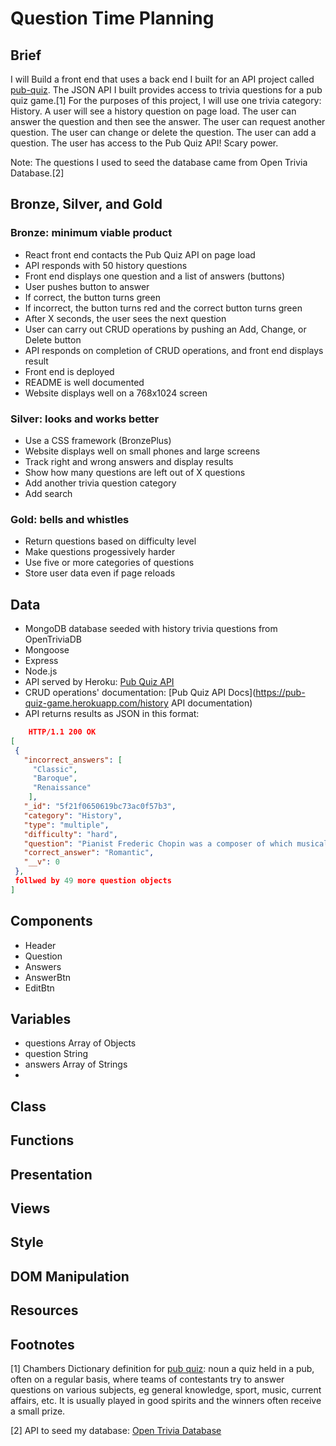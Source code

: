 # Question Time Planning

## Brief

I will Build a front end that uses a back end I built for an API project called [pub-quiz](https://github.com/ThwCorbin/pub-quiz "repo on GitHub"). The JSON API I built provides access to trivia questions for a pub quiz game.[1] For the purposes of this project, I will use one trivia category: History. A user will see a history question on page load. The user can answer the question and then see the answer. The user can request another question. The user can change or delete the question. The user can add a question. The user has access to the Pub Quiz API! Scary power.

Note: The questions I used to seed the database came from Open Trivia Database.[2]

## Bronze, Silver, and Gold

### Bronze: minimum viable product

- React front end contacts the Pub Quiz API on page load
- API responds with 50 history questions
- Front end displays one question and a list of answers (buttons)
- User pushes button to answer
- If correct, the button turns green
- If incorrect, the button turns red and the correct button turns green
- After X seconds, the user sees the next question
- User can carry out CRUD operations by pushing an Add, Change, or Delete button
- API responds on completion of CRUD operations, and front end displays result
- Front end is deployed
- README is well documented
- Website displays well on a 768x1024 screen

### Silver: looks and works better

- Use a CSS framework (BronzePlus)
- Website displays well on small phones and large screens
- Track right and wrong answers and display results
- Show how many questions are left out of X questions
- Add another trivia question category
- Add search

### Gold: bells and whistles

- Return questions based on difficulty level
- Make questions progessively harder
- Use five or more categories of questions
- Store user data even if page reloads

## Data

- MongoDB database seeded with history trivia questions from OpenTriviaDB
- Mongoose
- Express
- Node.js
- API served by Heroku: [Pub Quiz API](https://pub-quiz-game.herokuapp.com/history "JSON API history route")
- CRUD operations' documentation: [Pub Quiz API Docs](https://pub-quiz-game.herokuapp.com/history API documentation)
- API returns results as JSON in this format:

```json
 	HTTP/1.1 200 OK
[
 {
   "incorrect_answers": [
     "Classic",
     "Baroque",
     "Renaissance"
    ],
   "_id": "5f21f0650619bc73ac0f57b3",
   "category": "History",
   "type": "multiple",
   "difficulty": "hard",
   "question": "Pianist Frederic Chopin was a composer of which musical era?",
   "correct_answer": "Romantic",
   "__v": 0
 },
 follwed by 49 more question objects
]
```

## Components

- Header
- Question
- Answers
- AnswerBtn
- EditBtn

## Variables

- questions Array of Objects
- question String
- answers Array of Strings
-

## Class

## Functions

## Presentation

## Views

## Style

## DOM Manipulation

## Resources

## Footnotes

[1] Chambers Dictionary definition for [pub quiz](https://chambers.co.uk/search/?query=pub+quiz&title=21st "Chambers definition of pub quiz"): noun a quiz held in a pub, often on a regular basis, where teams of contestants try to answer questions on various subjects, eg general knowledge, sport, music, current affairs, etc. It is usually played in good spirits and the winners often receive a small prize.

[2] API to seed my database: [Open Trivia Database](https://opentdb.com/, "Free to use, user-contributed trivia question database.")
